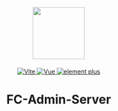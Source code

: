 <div align="center">

<img src="https://mock.fcadmin.fun/web/img/logo.png" width="120px" height="120px"/>

<p align="center" style="margin-top:20px">
	<a href="https://v3.vuejs.org/" target="_blank">
		<img src="https://img.shields.io/badge/vite-5.x-blue" alt="Vite">
	</a>
	<a href="https://v3.vuejs.org/" target="_blank">
		<img src="https://img.shields.io/badge/Vue.js-3.x-green" alt="Vue">
	</a>
	<a href="https://element-plus.org/#/zh-CN/component/changelog" target="_blank">
		<img src="https://img.shields.io/badge/element--plus-latest-blue" alt="element plus">
	</a>
</p>

<h1>FC-Admin-Server</h1>

</div>